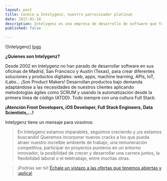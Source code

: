 ```yaml
---
layout: post
title: Conoce a Intelygenz, nuestro patrocinador platinum
date: 2017-01-18
description: Intelygenz es una empresa de desarrollo de software que forma parte de nuestros patrocinios, en la categoría Platinum. ¿Quieres saber más sobre ellos? ¡Conócelos!.
published: false

---
```

![Intelygenz] [logo]

**¿Quienes son Intelygenz?**

Desde 2002 en Intelygenz no han parado de desarrollar software en sus oficinas de Madrid, San Francisco y Austin (Texas), para crear diferentes soluciones y productos digitales: web, apps, machine learning, APIs, IoT, iLabs… ¡Son Product Makers! Desarrollan productos bajo demanda adaptándose a las necesidades de nuestros clientes aplicando metodologías ágiles como SCRUM y usando la automatización desde la primera línea de código (ATDD). Todo siempre con una cultura Full Stack.

**¡Atención  Front Developers, iOS Developer, Full Stack Engineers,  Data Scientists,...!**

Intelygenz tiene un mensaje para vosotros:

>En Intelygenz estamos imparables, seguimos creciendo y ¡os estamos buscando! Queremos incorporar nuevos cracks a los que pueda atraer nuestro increíble ambiente de trabajo, una remuneración competitiva, participar en proyectos punteros en un entorno innovador, la posibilidad de crecer y desarrollar una carrera juntos, la flexibilidad laboral o el teletrabajo, entre muchas otras.

>¡Podrías ser tú! [Échale un vistazo a las ofertas que tenemos abiertas y ¡aplica!](http://www.intelygenz.es/ofertas-de-trabajo/)

[logo]: http://frontfest.es/assets/img/sponsors/intelygenz.png

